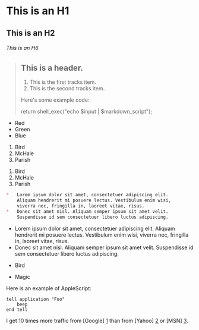 # This is an H1

## This is an H2

###### This is an H6



> ## This is a header.
>
> 1.   This is the first tracks item.
> 2.   This is the second tracks item.
>
> Here's some example code:
>
>  return shell_exec("echo $input | $markdown_script");



*   Red
*   Green
*   Blue

<ol>
<li>Bird</li>
<li>McHale</li>
<li>Parish</li>
</ol>

1.  Bird
1.  McHale
1.  Parish

```markdown
*   Lorem ipsum dolor sit amet, consectetuer adipiscing elit.
    Aliquam hendrerit mi posuere lectus. Vestibulum enim wisi,
    viverra nec, fringilla in, laoreet vitae, risus.
*   Donec sit amet nisl. Aliquam semper ipsum sit amet velit.
    Suspendisse id sem consectetuer libero luctus adipiscing.
```



*   Lorem ipsum dolor sit amet, consectetuer adipiscing elit.
    Aliquam hendrerit mi posuere lectus. Vestibulum enim wisi,
    viverra nec, fringilla in, laoreet vitae, risus.
*   Donec sit amet nisl. Aliquam semper ipsum sit amet velit.
    Suspendisse id sem consectetuer libero luctus adipiscing.



<ul>
<li><p>Bird</p></li>
<li><p>Magic</p></li>
</ul>

<p>Here is an example of AppleScript:</p>

<pre><code>tell application "Foo"
    beep
end tell
</code></pre>



[id]: http://example.com/  "Optional Title Here"
[Daring Fireball]: http://daringfireball.net/

I get 10 times more traffic from [Google] [1] than from
[Yahoo] [2] or [MSN] [3].

[1]: http://google.com/        "Google"
[2]: http://search.yahoo.com/  "Yahoo Search"
[3]: http://search.msn.com/    "MSN Search"



